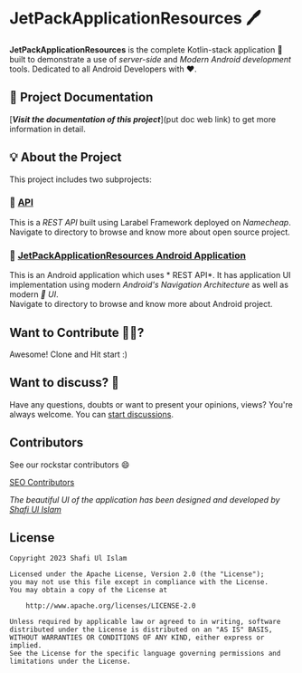 # JetPackApplicationResources 🖊️

**JetPackApplicationResources** is the complete Kotlin-stack application 📱 built to demonstrate a use of *server-side* and *Modern Android development* tools. Dedicated to all Android Developers with ❤️.


## 📄 Project Documentation

[_**Visit the documentation of this project**_](put doc web link) to get more information in detail.

## 💡 About the Project

This project includes two subprojects:

### 🔹 [API]()

This is a *REST API* built using Larabel Framework deployed on *Namecheap*.  
Navigate to []() directory to browse and know more about open source project.

### 🔹 [JetPackApplicationResources Android Application]()

This is an Android application which uses * REST API*. It has application UI implementation using modern *Android's Navigation Architecture* as well as modern *🚀  UI*.  
Navigate to []() directory to browse and know more about Android project.

## Want to Contribute 🙋‍♂️?

Awesome! Clone and Hit start :)


## Want to discuss? 💬

Have any questions, doubts or want to present your opinions, views? You're always welcome. You can [start discussions](https://www.linkedin.com/in/jonyszone/).

## Contributors

See our rockstar contributors :smile:

[ SEO Contributors]()

_The beautiful UI of the application has been designed and developed by [Shafi Ul Islam ](https://github.com/jonyszone)_

## License

```
Copyright 2023 Shafi Ul Islam 

Licensed under the Apache License, Version 2.0 (the "License");
you may not use this file except in compliance with the License.
You may obtain a copy of the License at

    http://www.apache.org/licenses/LICENSE-2.0

Unless required by applicable law or agreed to in writing, software
distributed under the License is distributed on an "AS IS" BASIS,
WITHOUT WARRANTIES OR CONDITIONS OF ANY KIND, either express or implied.
See the License for the specific language governing permissions and
limitations under the License.
```
